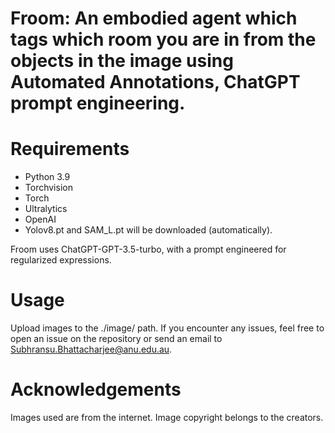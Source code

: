 # Froom: An embodied agent which tags which room you are in from the objects in the image using Automated Annotations, ChatGPT prompt engineering.

# Requirements
 - Python 3.9
 - Torchvision
 - Torch
 - Ultralytics
 - OpenAI
 - Yolov8.pt and SAM_L.pt will be downloaded (automatically).

Froom uses ChatGPT-GPT-3.5-turbo, with a prompt engineered for regularized expressions.

# Usage
Upload images to the ./image/ path. If you encounter any issues, feel free to open an issue on the repository or send an email to Subhransu.Bhattacharjee@anu.edu.au.

# Acknowledgements
Images used are from the internet. Image copyright belongs to the creators.


